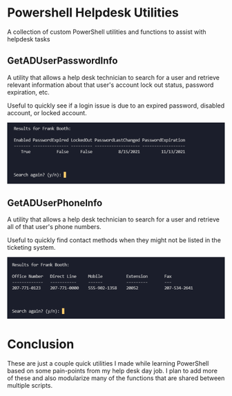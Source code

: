 # Powershell Helpdesk Utilities
A collection of custom PowerShell utilities and functions to assist with helpdesk tasks


## GetADUserPasswordInfo
A utility that allows a help desk technician to search for a user and retrieve relevant information about that user's account lock out status, password expiration, etc. 

Useful to quickly see if a login issue is due to an expired password, disabled account, or locked account. 

<img src="/passwordInfoScreenshot.png" alt="A screenshot of the results from running the script">


## GetADUserPhoneInfo
A utility that allows a help desk technician to search for a user and retrieve all of that user's phone numbers.  

Useful to quickly find contact methods when they might not be listed in the ticketing system. 

<img src="/phoneInfoScreenshot.png" alt="A screenshot of the results from running the script">


# Conclusion
These are just a couple quick utilities I made while learning PowerShell based on some pain-points from my help desk day job. I plan to add more of these and also modularize many of the functions that are shared between multiple scripts. 